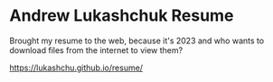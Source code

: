 # Andrew Lukashchuk Resume

Brought my resume to the web, because it's 2023 and who wants to download files from the internet to view them?

https://lukashchu.github.io/resume/
